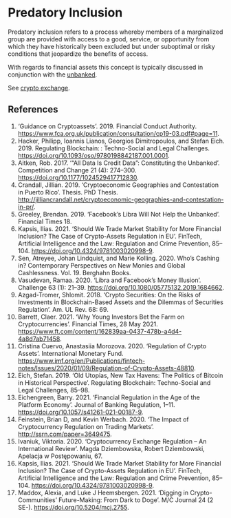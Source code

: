 # Predatory Inclusion
Predatory inclusion refers to a process whereby members of a marginalized group are provided with access to a good, service, or opportunity from which they have historically been excluded but under suboptimal or risky conditions that jeopardize the benefits of access.

With regards to financial assets this concept is typically discussed in conjunction with the [unbanked](unbanked.md).

See [crypto exchange](crypto-exchange.md).

## References
1. ‘Guidance on Cryptoassets’. 2019. Financial Conduct Authority. https://www.fca.org.uk/publication/consultation/cp19-03.pdf#page=11.
1. Hacker, Philipp, Ioannis Lianos, Georgios Dimitropoulos, and Stefan Eich. 2019. Regulating Blockchain: : Techno-Social and Legal Challenges. https://doi.org/10.1093/oso/9780198842187.001.0001.
1. Aitken, Rob. 2017. ‘“All Data Is Credit Data”: Constituting the Unbanked’. Competition and Change 21 (4): 274–300. https://doi.org/10.1177/1024529417712830.
1. Crandall, Jillian. 2019. ‘Cryptoeconomic Geographies and Contestation in Puerto Rico’. Thesis. PhD Thesis. http://jilliancrandall.net/cryptoeconomic-geographies-and-contestation-in-pr/.
1. Greeley, Brendan. 2019. ‘Facebook’s Libra Will Not Help the Unbanked’. Financial Times 18.
1. Kapsis, Ilias. 2021. ‘Should We Trade Market Stability for More Financial Inclusion? The Case of Crypto-Assets Regulation in EU’. FinTech, Artificial Intelligence and the Law: Regulation and Crime Prevention, 85–104. https://doi.org/10.4324/9781003020998-9.
1. Sen, Atreyee, Johan Lindquist, and Marie Kolling. 2020. Who’s Cashing in? Contemporary Perspectives on New Monies and Global Cashlessness. Vol. 19. Berghahn Books.
1. Vasudevan, Ramaa. 2020. ‘Libra and Facebook’s Money Illusion’. Challenge 63 (1): 21–39. https://doi.org/10.1080/05775132.2019.1684662.
1. Azgad-Tromer, Shlomit. 2018. ‘Crypto Securities: On the Risks of Investments in Blockchain-Based Assets and the Dilemmas of Securities Regulation’. Am. UL Rev. 68: 69.
1. Barrett, Claer. 2021. ‘Why Young Investors Bet the Farm on Cryptocurrencies’. Financial Times, 28 May 2021. https://www.ft.com/content/162839aa-0437-478b-a4d4-4a8d7ab71458.
1. Cristina Cuervo, Anastasiia Morozova. 2020. ‘Regulation of Crypto Assets’. International Monetary Fund. https://www.imf.org/en/Publications/fintech-notes/Issues/2020/01/09/Regulation-of-Crypto-Assets-48810.
1. Eich, Stefan. 2019. ‘Old Utopias, New Tax Havens: The Politics of Bitcoin in Historical Perspective’. Regulating Blockchain: Techno-Social and Legal Challenges, 85–98.
1. Eichengreen, Barry. 2021. ‘Financial Regulation in the Age of the Platform Economy’. Journal of Banking Regulation, 1–11. https://doi.org/10.1057/s41261-021-00187-9.
1. Feinstein, Brian D, and Kevin Werbach. 2020. ‘The Impact of Cryptocurrency Regulation on Trading Markets’. http://ssrn.com/paper=3649475.
1. Ivaniuk, Viktoria. 2020. ‘Cryptocurrency Exchange Regulation – An International Review’. Magda Dziembowska, Robert Dziembowski, Apelacja w Postępowaniu, 67.
1. Kapsis, Ilias. 2021. ‘Should We Trade Market Stability for More Financial Inclusion? The Case of Crypto-Assets Regulation in EU’. FinTech, Artificial Intelligence and the Law: Regulation and Crime Prevention, 85–104. https://doi.org/10.4324/9781003020998-9.
1. Maddox, Alexia, and Luke J Heemsbergen. 2021. ‘Digging in Crypto-Communities’ Future-Making: From Dark to Doge’. M/C Journal 24 (2 SE-). https://doi.org/10.5204/mcj.2755.